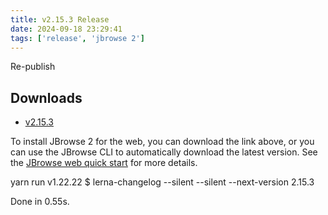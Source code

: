 ```yaml
---
title: v2.15.3 Release
date: 2024-09-18 23:29:41
tags: ['release', 'jbrowse 2']
---
```


Re-publish

## Downloads

- [v2.15.3](https://github.com/GMOD/jbrowse-components/releases/tag/v2.15.3)

To install JBrowse 2 for the web, you can download the link above, or you can
use the JBrowse CLI to automatically download the latest version. See the
[JBrowse web quick start](https://jbrowse.org/jb2/docs/quickstart_web) for more
details.

yarn run v1.22.22 $ lerna-changelog --silent --silent --next-version 2.15.3

Done in 0.55s.

